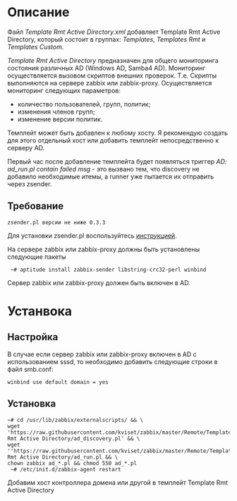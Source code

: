 # Описание

Файл *Template Rmt Active Directory.xml* добавляет Template Rmt Active Directory, который состоит в группах: *Templates*, 
*Templates Rmt* и *Templates Custom*.

*Template Rmt Active Directory* предназначен для общего мониторинга состояния различных AD (Windows AD, Samba4 AD). Мониторинг 
осуществляется вызовом скриптов внешних проверок. Т.е. Скрипты выполняются на сервере zabbix или zabbix-proxy. Осуществляется 
мониторинг следующих параметров:
- количество пользователей, групп, политик;
- изменения членов групп;
- изменение версии политик.

Темплейт может быть добавлен к любому хосту. Я рекомендую создать для этого отдельный хост или добавить темплейт непосредственно 
к серверу AD.

Первый час после добавление темплейта будет появляться триггер *AD: ad_run.pl contain failed msg* - это вызвано тем, что discovery 
не добавило необходимые итемы, а runner уже пытается их отправить через zsender.

## Требование

```
zsender.pl версии не ниже 0.3.3
```
Для установки zsender.pl воспользуйтесь [инструкцией](https://github.com/kviset/zabbix/tree/master/Linux%20App).

На сервере zabbix или zabbix-proxy должны быть установлены следующие пакеты
```
 ~# aptitude install zabbix-sender libstring-crc32-perl winbind
```

Сервер zabbix или zabbix-proxy должен быть включен в AD.

# Устанвока
## Настройка

В случае если сервер zabbix или zabbix-proxy включен в AD с использованием sssd, то необходимо добавить следующие строки в файл smb.conf:
```
winbind use default domain = yes
```
## Установка
```
~# cd /usr/lib/zabbix/externalscripts/ && \
wget 'https://raw.githubusercontent.com/kviset/zabbix/master/Remote/Template Rmt Active Directory/ad_discovery.pl' && \
wget ''https://raw.githubusercontent.com/kviset/zabbix/master/Remote/Template Rmt Active Directory/ad_run.pl && \
chown zabbix ad_*.pl && chmod 550 ad_*.pl
 ~# /etc/init.d/zabbix-agent restart
```

Добавим хост контроллера домена или другой в темплейт Template Rmt Active Directory

